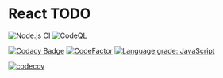 # React TODO

![Node.js CI](https://github.com/RubenMateus/react-todo/workflows/Node.js%20CI/badge.svg)
![CodeQL](https://github.com/RubenMateus/react-todo/workflows/CodeQL/badge.svg)

[![Codacy Badge](https://app.codacy.com/project/badge/Grade/c6b003f6622e4610a895377e281dad14)](https://www.codacy.com/gh/RubenMateus/react-todo/dashboard?utm_source=github.com&amp;utm_medium=referral&amp;utm_content=RubenMateus/react-todo&amp;utm_campaign=Badge_Grade)
[![CodeFactor](https://www.codefactor.io/repository/github/rubenmateus/react-todo/badge)](https://www.codefactor.io/repository/github/rubenmateus/react-todo)
[![Language grade: JavaScript](https://img.shields.io/lgtm/grade/javascript/g/RubenMateus/react-todo.svg?logo=lgtm&logoWidth=18)](https://lgtm.com/projects/g/RubenMateus/react-todo/context:javascript)

[![codecov](https://codecov.io/gh/RubenMateus/react-todo/branch/master/graph/badge.svg)](https://codecov.io/gh/RubenMateus/react-todo)
